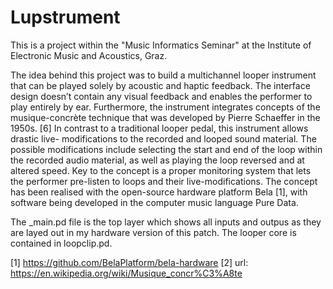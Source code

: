 # Lupstrument
This is a project within the "Music Informatics Seminar" at the Institute of Electronic Music and Acoustics, Graz. 

The idea behind this project was to build a multichannel looper instrument
that can be played solely by acoustic and haptic feedback. The interface
design doesn’t contain any visual feedback and enables the performer to
play entirely by ear.
Furthermore, the instrument integrates concepts of the musique-concrète
technique that was developed by Pierre Schaeffer in the 1950s. [6] In
contrast to a traditional looper pedal, this instrument allows drastic live-
modifications to the recorded and looped sound material. The possible
modifications include selecting the start and end of the loop within the
recorded audio material, as well as playing the loop reversed and at altered
speed.
Key to the concept is a proper monitoring system that lets the performer
pre-listen to loops and their live-modifications.
The concept has been realised with the open-source hardware platform Bela
[1], with software being developed in the computer music language Pure
Data. 

The _main.pd file is the top layer which shows all inputs and outpus as they are layed out in my hardware version of this patch. The looper core is contained in loopclip.pd.

[1] https://github.com/BelaPlatform/bela-hardware
[2] url: https://en.wikipedia.org/wiki/Musique_concr%C3%A8te
